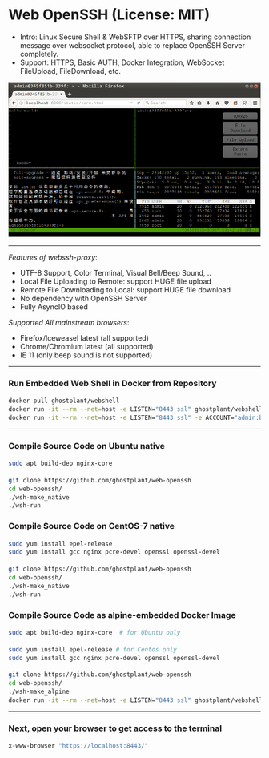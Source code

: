 # Web OpenSSH (License: MIT)

- Intro: Linux Secure Shell & WebSFTP over HTTPS, sharing connection message over websocket protocol, able to replace OpenSSH Server completely.
- Support: HTTPS, Basic AUTH, Docker Integration, WebSocket FileUpload, FileDownload, etc.

![image](https://github.com/ghostplant/web-openssh/raw/images/webshell.png "Web Shell")

--------------------------------------------------------

*Features of webssh-proxy*:

- UTF-8 Support, Color Terminal, Visual Bell/Beep Sound, ..
- Local File Uploading to Remote: support HUGE file upload
- Remote File Downloading to Local: support HUGE file download
- No dependency with OpenSSH Server
- Fully AsyncIO based

*Supported All mainstream browsers*:

-	Firefox/Iceweasel latest (all supported)
-	Chrome/Chromium latest (all supported)
-	IE 11 (only beep sound is not supported)

--------------------------------------------------------

### Run Embedded Web Shell in Docker from Repository

```sh
docker pull ghostplant/webshell
docker run -it --rm --net=host -e LISTEN="8443 ssl" ghostplant/webshell
docker run -it --rm --net=host -e LISTEN="8443 ssl" -e ACCOUNT="admin:badmin" ghostplant/webshell
```
--------------------------------------------------------

### Compile Source Code on Ubuntu native

```sh
sudo apt build-dep nginx-core

git clone https://github.com/ghostplant/web-openssh
cd web-openssh/
./wsh-make_native
./wsh-run
```

### Compile Source Code on CentOS-7 native

```sh
sudo yum install epel-release
sudo yum install gcc nginx pcre-devel openssl openssl-devel

git clone https://github.com/ghostplant/web-openssh
cd web-openssh/
./wsh-make_native
./wsh-run
```

### Compile Source Code as alpine-embedded Docker Image

```sh
sudo apt build-dep nginx-core  # for Ubuntu only

sudo yum install epel-release # for Centos only
sudo yum install gcc nginx pcre-devel openssl openssl-devel

git clone https://github.com/ghostplant/web-openssh
cd web-openssh/
./wsh-make_alpine
docker run -it --rm --net=host -e LISTEN="8443 ssl" ghostplant/webshell
```

--------------------------------------------------------

### Next, open your browser to get access to the terminal

```sh
x-www-browser "https://localhost:8443/"
```

